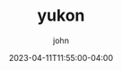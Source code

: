 ---
date: 2023-04-11T11:55:00-04:00
title: "yukon"
ab: "YU"
seo_title: "Contact yukon Member of parliament"
description: Contact yukon representatives
author: john
url: /canada/yukon/
flag: seal.png
weight: 1
---